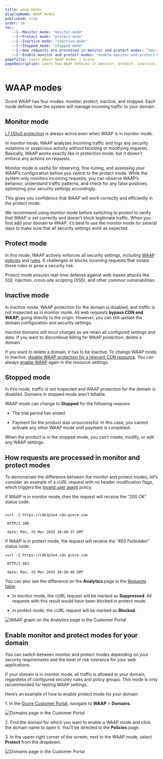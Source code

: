 ```yaml
---
title: waap-modes
displayName: WAAP modes
published: true
order: 20
toc:
   --1--Monitor mode: "monitor-mode"
   --1--Protect mode: "protect-mode"
   --1--Inactive mode: "inactive-mode"
   --1--Stopped mode: "stopped-mode"
   --1--How requests are processed in monitor and protect modes: "how-requests-are-processed-in-monitor-and-protect-modes"
   --1--Enable monitor and protect modes: "enable-monitor-and-protect-modes-for-your-domain"
pageTitle: Learn about WAAP modes | Gcore
pageDescription: Learn how WAAP behaves in monitor, protect, inactive, and stopped modes. Enable monitor and protect modes for a domain.
---
```

# WAAP modes

Gcore WAAP has four modes: monitor, protect, inactive, and stopped. Each mode defines how the system will manage incoming traffic to your domain.

## Monitor mode

<alert-element type="info" title="Info">
 
<a href="https://gcore.com/docs/waap/ddos-protection" target="_blank">L7 DDoS protection</a> is always active even when WAAP is in monitor mode.

</alert-element>

In monitor mode, WAAP analyzes incoming traffic and logs any security violations or suspicious activity without blocking or modifying requests. Basically, WAAP works exactly like in protection mode, but it doesn't enforce any actions on requests.  

Monitor mode is useful for observing, fine-tuning, and assessing your WAAP’s configuration before you switch to the protect mode. While the system only monitors incoming requests, you can observe WAAP’s behavior, understand traffic patterns, and check for any false positives, optimizing your security settings accordingly.  

This gives you confidence that WAAP will work correctly and efficiently in the protect mode.  

<alert-element type="tip" title="Tip">
 
We recommend using monitor mode before switching to protect to verify that WAAP is set correctly and doesn't block legitimate traffic.
When you first add your domain to WAAP, it’s best to use the monitor mode for several days to make sure that all security settings work as expected. 

</alert-element>

## Protect mode 

In this mode, WAAP actively enforces all security settings, including <a href="https://gcore.com/docs/waap/waap-policies" target="_blank">WAAP policies</a> and <a href="https://gcore.com/docs/waap/waap-rules" target="_blank">rules</a>. It challenges or blocks incoming requests that violate these rules or pose a security risk.  

Protect mode ensures real-time defense against web-based attacks like SQL injection, cross-site scripting (XSS), and other common vulnerabilities. 

## Inactive mode 

In inactive mode, WAAP protection for the domain is disabled, and traffic is not inspected as in monitor mode. All web requests **bypass CDN and WAAP**, going directly to the origin. However, you can still update the domain configuration and security settings. 

<alert-element type="info" title="Info">
 
Inactive domains still incur charges as we retain all configured settings and data. If you want to discontinue billing for WAAP protection, delete a domain. 
 
</alert-element>

If you want to delete a domain, it has to be inactive. To change WAAP mode to inactive, <a href="https://gcore.com/docs/waap/getting-started/manage-domains#disable-waap-protection-for-a-domain" target="_blank">disable WAAP protection for a relevant CDN resource</a>. You can always <a href="https://gcore.com/docs/waap/getting-started/configure-waap-for-a-domain#step-2-enable-waap-in-cdn-resource-settings" target="_blank">enable WAAP</a> again in the resource settings. 

## Stopped mode 

In this mode, traffic is not inspected and WAAP protection for the domain is disabled. Domains in stopped mode aren’t billable. 

WAAP mode can change to **Stopped** for the following reasons: 

* The trial period has ended. 

* Payment for the product was unsuccessful. In this case, you cannot activate any other WAAP mode until payment is completed. 

When the product is in the stopped mode, you can’t create, modify, or edit any WAAP settings.

## How requests are processed in monitor and protect modes

To demonstrate the difference between the monitor and protect modes, let’s consider an example of a cURL request with no header modification flags, which triggers the <a href="https://gcore.com/docs/waap/waap-policies/protocol-validation#invalid-user-agent-and-unknown-user-agent" target="_blank">Invalid user agent</a> policy. 

If WAAP is in monitor mode, then the request will receive the “200 OK” status code: 

```

curl -I https://c8k3p3x4.cdn.gcore.com 

 HTTP/2 200 

 date: Mon, 25 Mar 2019 20:40:37 GMT 
``` 

If WAAP is in protect mode, the request will receive the “403 Forbidden” status code: 

```
curl -I https://c8k3p3x4.cdn.gcore.com 

 HTTP/2 403  

 date: Mon, 25 Mar 2019 20:38:48 GMT 
```

You can also see the difference on the **Analytics** page in the <a href="https://gcore.com/docs/waap/analytics#requests-table" target="_blank">Requests table</a>:  

* In monitor mode, the cURL request will be marked as **Suppressed**. All requests with this result would have been blocked in protect mode. 

* In protect mode, the cURL request will be marked as **Blocked**. 

<img src="https://assets.gcore.pro/docs/waap/getting-started/waap-requests-blocked.png" alt="WAAP graph on the Analytics page in the Customer Portal">

## Enable monitor and protect modes for your domain 

You can switch between monitor and protect modes depending on your security requirements and the level of risk tolerance for your web applications. 

<alert-element type="warning" title="Warning">

If your domain is in monitor mode, all traffic is allowed to your domain, regardless of configured security rules and policy groups. This mode is only recommended for testing WAAP settings. 

</alert-element>

Here’s an example of how to enable protect mode for your domain:  

1\. In the <a href="https://accounts.gcore.com/reports/dashboard" target="_blank">Gcore Customer Portal</a>, navigate to **WAAP** > **Domains**. 

<img src="https://assets.gcore.pro/docs/waap/getting-started/domains-waap-page.png" alt="Domains page in the Customer Portal">

2\. Find the domain for which you want to enable a WAAP mode and click the domain name to open it. You'll be directed to the **Policies** page.

3\. In the upper-right corner of the screen, next to the WAAP mode, select **Protect** from the dropdown.

<img src="https://assets.gcore.pro/docs/waap/getting-started/protect-mode.png" alt="Domains page in the Customer Portal">
